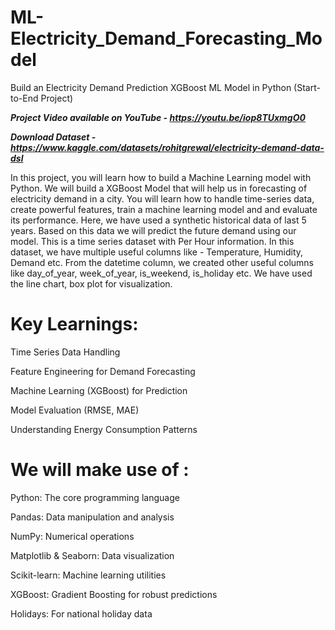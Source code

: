 # ML-Electricity_Demand_Forecasting_Model
Build an Electricity Demand Prediction XGBoost ML Model in Python (Start-to-End Project) 

_**Project Video available on YouTube - https://youtu.be/iop8TUxmgO0**_

_**Download Dataset - https://www.kaggle.com/datasets/rohitgrewal/electricity-demand-data-dsl**_


In this project, you will learn how to build a Machine Learning model with Python. 
We will build a XGBoost Model that will help us in forecasting of electricity demand in a city. 
You will learn how to handle time-series data, create powerful features, train a machine learning model and and evaluate its performance.
Here, we have used a synthetic historical data of last 5 years. Based on this data we will predict the future demand using our model.
This is a time series dataset with Per Hour information. In this dataset, we have multiple useful columns like - Temperature, Humidity, Demand etc.
From the datetime column, we created other useful columns like day_of_year, week_of_year, is_weekend, is_holiday etc.
We have used the line chart, box plot for visualization.

# Key Learnings:

Time Series Data Handling

Feature Engineering for Demand Forecasting

Machine Learning (XGBoost) for Prediction

Model Evaluation (RMSE, MAE)

Understanding Energy Consumption Patterns

# We will make use of :

Python: The core programming language

Pandas: Data manipulation and analysis

NumPy: Numerical operations

Matplotlib & Seaborn: Data visualization

Scikit-learn: Machine learning utilities

XGBoost: Gradient Boosting for robust predictions

Holidays: For national holiday data

